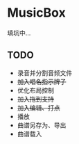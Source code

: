 # MusicBox
填坑中...

## TODO
* 录音并分割音频文件
* ~~加入唱名指示牌子~~
* 优化布局控制
* ~~加入拖到支持~~
* ~~加入编辑、打点~~
* 播放
* 曲谱另存为、导出
* 曲谱载入
